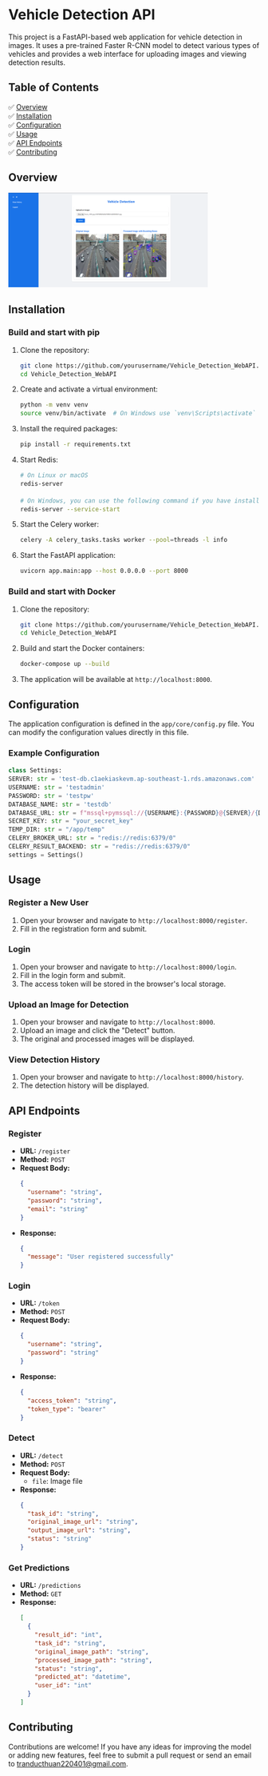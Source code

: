 # Vehicle Detection API

This project is a FastAPI-based web application for vehicle detection in images. It uses a pre-trained Faster R-CNN model to detect various types of vehicles and provides a web interface for uploading images and viewing detection results.

## Table of Contents

✅ [Overview](#Overview)  
✅ [Installation](#Installation)  
✅ [Configuration](#Configuration)  
✅ [Usage](#Usage)  
✅ [API Endpoints](#API-Endpoints)  
✅ [Contributing](#Contributing)  

## Overview

<img src="./Images/Index.png" style="width:400px;"/>

## Installation
### Build and start with pip

1. Clone the repository:

    ```bash
    git clone https://github.com/yourusername/Vehicle_Detection_WebAPI.git
    cd Vehicle_Detection_WebAPI
    ```

2. Create and activate a virtual environment:

    ```bash
    python -m venv venv
    source venv/bin/activate  # On Windows use `venv\Scripts\activate`
    ```

3. Install the required packages:

    ```bash
    pip install -r requirements.txt
    ```

4. Start Redis:

    ```bash
    # On Linux or macOS
    redis-server

    # On Windows, you can use the following command if you have installed Redis using Chocolatey
    redis-server --service-start
    ```

5. Start the Celery worker:

    ```bash
    celery -A celery_tasks.tasks worker --pool=threads -l info
    ```

6. Start the FastAPI application:

    ```bash
    uvicorn app.main:app --host 0.0.0.0 --port 8000
    ```
### Build and start with Docker
1. Clone the repository:

    ```bash
    git clone https://github.com/yourusername/Vehicle_Detection_WebAPI.git
    cd Vehicle_Detection_WebAPI
    ```

2. Build and start the Docker containers:

    ```bash
    docker-compose up --build
    ```

3. The application will be available at `http://localhost:8000`.

## Configuration

The application configuration is defined in the `app/core/config.py` file. You can modify the configuration values directly in this file.

### Example Configuration
```python
class Settings:
SERVER: str = 'test-db.c1aekiaskevm.ap-southeast-1.rds.amazonaws.com'
USERNAME: str = 'testadmin'
PASSWORD: str = 'testpw'
DATABASE_NAME: str = 'testdb'
DATABASE_URL: str = f"mssql+pymssql://{USERNAME}:{PASSWORD}@{SERVER}/{DATABASE_NAME}"
SECRET_KEY: str = "your_secret_key"
TEMP_DIR: str = "/app/temp"
CELERY_BROKER_URL: str = "redis://redis:6379/0"
CELERY_RESULT_BACKEND: str = "redis://redis:6379/0"
settings = Settings()
```

## Usage

### Register a New User

1. Open your browser and navigate to `http://localhost:8000/register`.
2. Fill in the registration form and submit.

### Login

1. Open your browser and navigate to `http://localhost:8000/login`.
2. Fill in the login form and submit.
3. The access token will be stored in the browser's local storage.

### Upload an Image for Detection

1. Open your browser and navigate to `http://localhost:8000`.
2. Upload an image and click the "Detect" button.
3. The original and processed images will be displayed.

### View Detection History

1. Open your browser and navigate to `http://localhost:8000/history`.
2. The detection history will be displayed.

## API Endpoints

### Register

- **URL:** `/register`
- **Method:** `POST`
- **Request Body:**
  ```json
  {
    "username": "string",
    "password": "string",
    "email": "string"
  }
  ```
- **Response:**
  ```json
  {
    "message": "User registered successfully"
  }
  ```

### Login

- **URL:** `/token`
- **Method:** `POST`
- **Request Body:**
  ```json
  {
    "username": "string",
    "password": "string"
  }
  ```
- **Response:**
  ```json
  {
    "access_token": "string",
    "token_type": "bearer"
  }
  ```

### Detect

- **URL:** `/detect`
- **Method:** `POST`
- **Request Body:**
  - `file`: Image file
- **Response:**
  ```json
  {
    "task_id": "string",
    "original_image_url": "string",
    "output_image_url": "string",
    "status": "string"
  }
  ```

### Get Predictions

- **URL:** `/predictions`
- **Method:** `GET`
- **Response:**
  ```json
  [
    {
      "result_id": "int",
      "task_id": "string",
      "original_image_path": "string",
      "processed_image_path": "string",
      "status": "string",
      "predicted_at": "datetime",
      "user_id": "int"
    }
  ]
  ```

## Contributing
Contributions are welcome! If you have any ideas for improving the model or adding new features, feel free to submit a pull request or send an email to [tranducthuan220401@gmail.com](mailto:tranducthuan220401@gmail.com).
